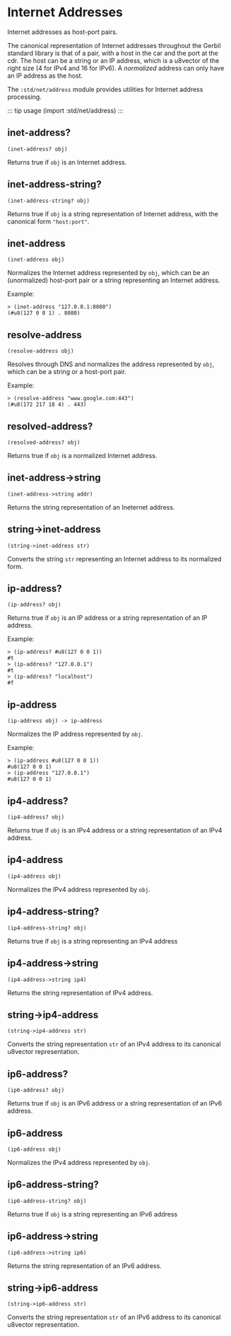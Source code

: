 # Internet Addresses

Internet addresses as host-port pairs.

The canonical representation of Internet addresses throughout the
Gerbil standard library is that of a pair, with a host in the car and
the port at the cdr.  The host can be a string or an IP address, which
is a u8vector of the right size (4 for IPv4 and 16 for IPv6).  A
_normalized_ address can only have an IP address as the host.

The `:std/net/address` module provides utilities for Internet address
processing.

::: tip usage
(import :std/net/address)
:::

## inet-address?
```
(inet-address? obj)
```

Returns true if `obj` is an Internet address.

## inet-address-string?
```
(inet-address-string? obj)
```

Returns true if `obj` is a string representation of Internet address,
with the canonical form `"host:port"`.

## inet-address
```
(inet-address obj)
```

Normalizes the Internet address represented by `obj`, which can be an
(unormalized) host-port pair or a string representing an Internet
address.

Example:
```
> (inet-address "127.0.0.1:8080")
(#u8(127 0 0 1) . 8080)
```

## resolve-address
```
(resolve-address obj)
```

Resolves through DNS and normalizes the address represented by `obj`,
which can be a string or a host-port pair.

Example:
```
> (resolve-address "www.google.com:443")
(#u8(172 217 18 4) . 443)
```

## resolved-address?
```
(resolved-address? obj)
```

Returns true if `obj` is a normalized Internet address.


## inet-address->string
```
(inet-address->string addr)
```

Returns the string representation of an Ineternet address.

## string->inet-address
```
(string->inet-address str)
```

Converts the string `str` representing an Internet address to its normalized form.


## ip-address?
```
(ip-address? obj)
```

Returns true if `obj` is an IP address or a string representation of an IP address.

Example:
```
> (ip-address? #u8(127 0 0 1))
#t
> (ip-address? "127.0.0.1")
#t
> (ip-address? "localhost")
#f
```

## ip-address
```
(ip-address obj) -> ip-address
```

Normalizes the IP address represented by `obj`.

Example:
```
> (ip-address #u8(127 0 0 1))
#u8(127 0 0 1)
> (ip-address "127.0.0.1")
#u8(127 0 0 1)
```

## ip4-address?
```
(ip4-address? obj)
```
Returns true if `obj` is an IPv4 address or a string representation of an IPv4 address.

## ip4-address
```
(ip4-address obj)
```

Normalizes the IPv4 address represented by `obj`.

## ip4-address-string?
```
(ip4-address-string? obj)
```

Returns true if `obj` is a string representing an IPv4 address

## ip4-address->string
```
(ip4-address->string ip4)
```

Returns the string representation of IPv4 address.

## string->ip4-address
```
(string->ip4-address str)
```

Converts the string representation `str` of an IPv4 address to its canonical
u8vector representation.

## ip6-address?
```
(ip6-address? obj)
```

Returns true if `obj` is an IPv6 address or a string representation of an IPv6 address.

## ip6-address
```
(ip6-address obj)
```

Normalizes the IPv4 address represented by `obj`.

## ip6-address-string?
```
(ip6-address-string? obj)
```

Returns true if `obj` is a string representing an IPv6 address

## ip6-address->string
```
(ip6-address->string ip6)
```

Returns the string representation of an IPv6 address.

## string->ip6-address
```
(string->ip6-address str)
```

Converts the string representation `str` of an IPv6 address to its canonical
u8vector representation.
